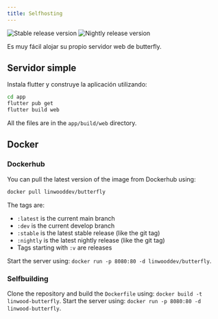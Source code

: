 ```yaml
---
title: Selfhosting
---
```


![Stable release version](https://img.shields.io/badge/dynamic/yaml?color=c4840d&label=Stable&query=%24.version&url=https%3A%2F%2Fraw.githubusercontent.com%2FLinwoodDev%2Fbutterfly%2Fstable%2Fapp%2Fpubspec.yaml&style=for-the-badge)
![Nightly release version](https://img.shields.io/badge/dynamic/yaml?color=f7d28c&label=Nightly&query=%24.version&url=https%3A%2F%2Fraw.githubusercontent.com%2FLinwoodDev%2Fbutterfly%2Fnightly%2Fapp%2Fpubspec.yaml&style=for-the-badge)

Es muy fácil alojar su propio servidor web de butterfly.

## Servidor simple

Instala flutter y construye la aplicación utilizando:

```bash
cd app
flutter pub get
flutter build web
```

All the files are in the `app/build/web` directory.

## Docker

### Dockerhub

You can pull the latest version of the image from Dockerhub using:

```bash
docker pull linwooddev/butterfly
```

The tags are:

- `:latest` is the current main branch
- `:dev` is the current develop branch
- `:stable` is the latest stable release (like the git tag)
- `:nightly` is the latest nightly release (like the git tag)
- Tags starting with `:v` are releases

Start the server using: `docker run -p 8080:80 -d linwooddev/butterfly`.

### Selfbuilding

Clone the repository and build the `Dockerfile` using: `docker build -t linwood-butterfly`.
Start the server using: `docker run -p 8080:80 -d linwood-butterfly`.
